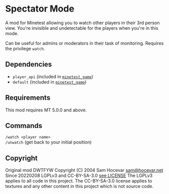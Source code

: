 # Spectator Mode

A mod for Minetest allowing you to watch other players in their 3rd person view.
You're invisible and undetectable for the players when you're in this mode.

Can be useful for admins or moderators in their task of monitoring.
Requires the privilege `watch`.

## Dependencies

- `player_api` (included in [`minetest_game`](https://github.com/minetest/minetest_game))
- `default` (included in [`minetest_game`](https://github.com/minetest/minetest_game))

## Requirements

This mod requires MT 5.0.0 and above.

## Commands

`/watch <player name>`<br>
`/unwatch` (get back to your initial position)

## Copyright

Original mod DWTFYW Copyright (C) 2004 Sam Hocevar <sam@hocevar.net>
Since 20220208 LGPLv3 and CC-BY-SA-3.0 [see LICENSE](LICENSE)
The LGPLv3 applies to all code in this project.
The CC-BY-SA-3.0 license applies to textures and any other content in this project which is not source code.

